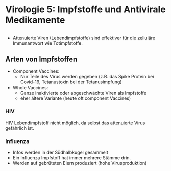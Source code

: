 # Virologie 5: Impfstoffe und Antivirale Medikamente

## 

- Attenuierte Viren (Lebendimpfstoffe) sind effektiver für die zelluläre Immunantwort wie Totimpfstoffe.



## Arten von Impfstoffen

- Component Vaccines:
  - Nur Teile des Virus werden gegeben (z.B. das Spike Protein bei Covid-19, Tetanustoxin bei der Tetanusimpfung)
- Whole Vaccines: 
  - Ganze inaktivierte oder abgeschwächte Viren als Impfstoffe
  - eher ältere Variante (heute oft component Vaccines)



### HIV

HIV Lebendimpfstoff nicht möglich, da selbst das attenuierte Virus gefährlich ist. 



### Influenza

- Infos werden in der Südhalbkugel gesammelt
- Ein Influenza Impfstoff hat immer mehrere Stämme drin.
- Werden auf gebrüteten Eiern produziert (hohe Virusproduktion)